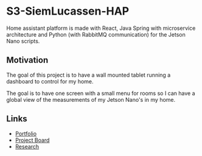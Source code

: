 # S3-SiemLucassen-HAP
Home assistant platform is made with React, Java Spring with microservice architecture and Python (with RabbitMQ communication) for the Jetson Nano scripts.

## Motivation

The goal of this project is to have a wall mounted tablet running a dashboard to control for my home.

The goal is to have one screen with a small menu for rooms so I can have a global view of the measurements of my Jetson Nano's in my home.

## Links
  - [Portfolio](https://github.com/FHICT-S-Siem/S3-SiemLucassen-HAP/blob/main/portfolio.md)
  - [Project Board](https://github.com/FHICT-S-Siem/S3-SiemLucassen-HAP/projects/2)
  - [Research](https://github.com/FHICT-S-Owen/DiscordBotManager/blob/research/Research.md)
